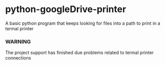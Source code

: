 # python-googleDrive-printer
A basic python program that keeps looking for files into a path to print in a termal printer
### WARNING
The project support has finished due problems related to termal printer connections
